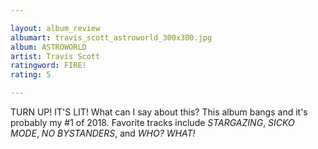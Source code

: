 ```yaml
---

layout: album_review
albumart: travis_scott_astroworld_300x300.jpg
album: ASTROWORLD
artist: Travis Scott
ratingword: FIRE!
rating: 5

---
```


TURN UP! IT'S LIT! What can I say about this? This album bangs and it's probably my #1 of 2018. Favorite tracks include *STARGAZING*, *SICKO MODE*, *NO BYSTANDERS*, and *WHO? WHAT!*
